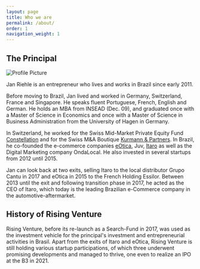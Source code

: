 ```yaml
---
layout: page
title: Who we are
permalink: /about/
order: 1
navigation_weight: 1
---
```


<h2>The Principal</h2>

<img src="{{ site.baseurl }}/assets/jan3.jpg" title="Profile Picture" class="profile">

Jan Riehle is an entrepreneur who lives and works in Brazil since early 2011.

Before moving to Brazil, Jan lived and worked in Germany, Switzerland, France and Singapore.  He speaks fluent Portuguese, French, English and German. He holds an MBA from INSEAD (Dec. 09), and graduated once with a Master of Science in Economics and once with a Master of Science in Business Administration from the University of Hagen in Germany.

In Switzerland, he worked for the Swiss Mid-Market Private Equity Fund [Constellation](http://www.constellation.ch) and for the Swiss M&A Boutique [Kurmann & Partners](http://www.kurmannpartners.ch). In Brazil, he co-founded the e-commerce companies [eOtica](http://www.eotica.com.br), Juv, [Itaro](http://www.itaro.com.br) as well as the Digital Marketing company OndaLocal. He also invested in several startups from 2012 until 2015.

Jan can look back at two exits, selling Itaro to the local distributor Grupo Cantu in 2017 and eOtica in 2015 to the French Holding Essilor. Between 2013 until the exit and following transition phase in 2017, he acted as the CEO of Itaro, which today is the leading Brazilian e-Commerce company in the automotive-aftermarket.

<h2>History of Rising Venture</h2>

Rising Venture, before its re-launch as a Search-Fund in 2017, was used as the investment vehicle for the principal's investment and entrepreneurial activities in Brasil. Apart from the exits of Itaro and eOtica, Rising Venture is still holding various startup participations, of which three underwent promising developments and managed to thrive, one even to realize an IPO at the B3 in 2021. 




[Itaro]: (http://www.itaro.com.br)
[Lima & Associados]: (http://www.limaeassociados.com.br)
[eOtica]: (http://www.eotica.com.br)
[Kurmann & Partners]: (http://www.kurmannpartners.ch)
[Constellation]: (http://www.constellation.ch)

